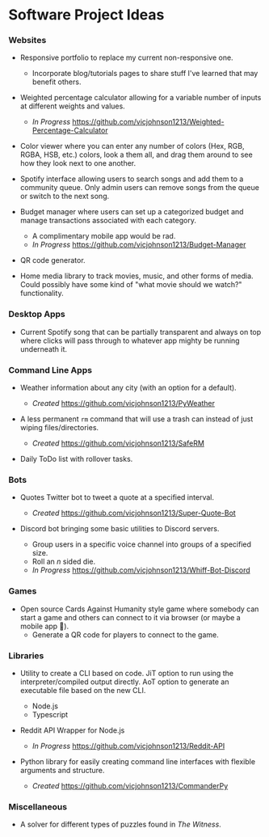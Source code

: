 # Software Project Ideas

### Websites

- Responsive portfolio to replace my current non-responsive one.
    - Incorporate blog/tutorials pages to share stuff I've learned that may benefit others.

- Weighted percentage calculator allowing for a variable number of inputs at different weights and values.
    - *In Progress* https://github.com/vicjohnson1213/Weighted-Percentage-Calculator

- Color viewer where you can enter any number of colors (Hex, RGB, RGBA, HSB, etc.) colors, look a them all, and drag them around to see how they look next to one another.

- Spotify interface allowing users to search songs and add them to a community queue. Only admin users can remove songs from the queue or switch to the next song.

- Budget manager where users can set up a categorized budget and manage transactions associated with each category.
    - A complimentary mobile app would be rad.
    - *In Progress* https://github.com/vicjohnson1213/Budget-Manager
    
- QR code generator.

- Home media library to track movies, music, and other forms of media. Could possibly have some kind of "what movie should we watch?" functionality.
    
### Desktop Apps

- Current Spotify song that can be partially transparent and always on top where clicks will pass through to whatever app mighty be running underneath it.

### Command Line Apps
    
- Weather information about any city (with an option for a default).
    - *Created* https://github.com/vicjohnson1213/PyWeather
    
- A less permanent `rm` command that will use a trash can instead of just wiping files/directories.
    - *Created* https://github.com/vicjohnson1213/SafeRM
    
- Daily ToDo list with rollover tasks.
    
### Bots

- Quotes Twitter bot to tweet a quote at a specified interval.
    - *Created* https://github.com/vicjohnson1213/Super-Quote-Bot
    
- Discord bot bringing some basic utilities to Discord servers.
    - Group users in a specific voice channel into groups of a specified size.
    - Roll an *n* sided die.
    - *In Progress* https://github.com/vicjohnson1213/Whiff-Bot-Discord
    
### Games

- Open source Cards Against Humanity style game where somebody can start a game and others can connect to it via browser (or maybe a mobile app 🤔).
    - Generate a QR code for players to connect to the game.

### Libraries

- Utility to create a CLI based on code. JiT option to run using the interpreter/compiled output directly. AoT option to generate an executable file based on the new CLI.
    - Node.js
    - Typescript

- Reddit API Wrapper for Node.js
    - *In Progress* https://github.com/vicjohnson1213/Reddit-API

- Python library for easily creating command line interfaces with flexible arguments and structure.
    - *Created* https://github.com/vicjohnson1213/CommanderPy

### Miscellaneous

- A solver for different types of puzzles found in *The Witness*.
